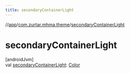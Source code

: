 ```yaml
---
title: secondaryContainerLight
---
```

//[app](../../index.html)/[com.zurtar.mhma.theme](index.html)/[secondaryContainerLight](secondary-container-light.html)



# secondaryContainerLight



[androidJvm]\
val [secondaryContainerLight](secondary-container-light.html): [Color](https://developer.android.com/reference/kotlin/androidx/compose/ui/graphics/Color.html)



